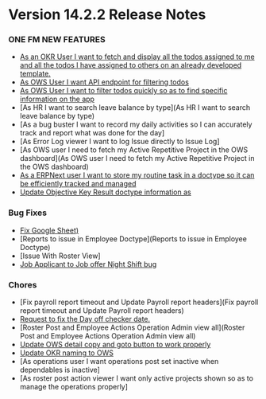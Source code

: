 
  
  

# Version 14.2.2 Release Notes

### ONE FM NEW FEATURES

- [As an OKR User I want to fetch and display all the todos assigned to me and all the todos I have assigned to others on an already developed template.](https://github.com/ONE-F-M/One-FM/pull/2210)
- [As OWS User I want API endpoint for filtering todos](https://github.com/ONE-F-M/One-FM/pull/2223)
- [As OWS User I want to filter todos quickly so as to find specific information on the app](https://github.com/ONE-F-M/One-FM/pull/2215)
- [As HR I want to search leave balance by type](As HR I want to search leave balance by type)
- [As a bug buster I want to record my daily activities so I can accurately track and report what was done for the day]
- [As Error Log viewer I want to log Issue directly to Issue Log]
- [As OWS user I need to fetch my Active Repetitive Project in the OWS dashboard](As OWS user I need to fetch my Active Repetitive Project in the OWS dashboard)
- [As a ERPNext user I want to store my routine task in a doctype so it can be efficiently tracked and managed](https://github.com/ONE-F-M/One-FM/pull/2246)
- [Update Objective Key Result doctype information as](https://github.com/ONE-F-M/One-FM/pull/2245)

### Bug Fixes
- [Fix Google Sheet)](https://github.com/ONE-F-M/One-FM/pull/2174)
- [Reports to issue in Employee Doctype](Reports to issue in Employee Doctype)
- [Issue With Roster View]
- [Job Applicant to Job offer Night Shift bug](https://github.com/ONE-F-M/One-FM/pull/2247)

### Chores
- [Fix payroll report timeout and Update Payroll report headers](Fix payroll report timeout and Update Payroll report headers)
- [Request to fix the Day off checker date.](https://github.com/ONE-F-M/One-FM/pull/2218)
- [Roster Post and Employee Actions Operation Admin view all](Roster Post and Employee Actions Operation Admin view all)
- [Update OWS detail copy and goto button to work properly](https://github.com/ONE-F-M/One-FM/pull/2230)
- [Update OKR naming to OWS](https://github.com/ONE-F-M/One-FM/pull/2216)
- [As operations user I want operations post set inactive when dependables is inactive]
- [As roster post action viewer I want only active projects shown so as to manage the operations properly]